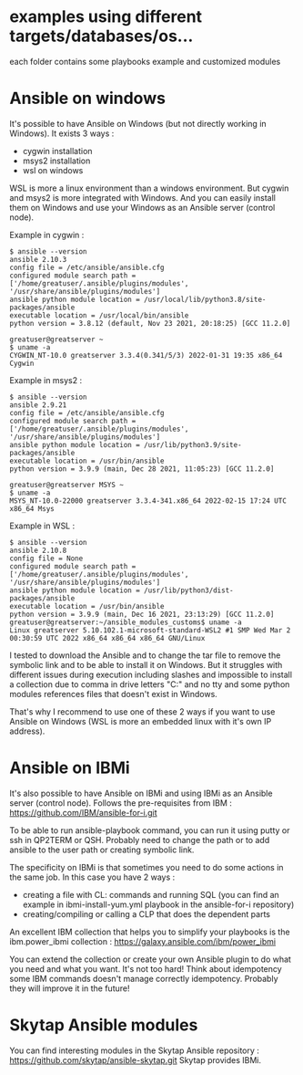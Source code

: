 # examples using different targets/databases/os...

each folder contains some playbooks example and customized modules

# Ansible on windows

It's possible to have Ansible on Windows (but not directly working in Windows). It exists 3 ways :

- cygwin installation
- msys2 installation
- wsl on windows

WSL is more a linux environment than a windows environment. But cygwin and msys2 is more integrated with Windows. And you can easily install them on Windows and use your Windows as an Ansible server (control node).

Example in cygwin :

    $ ansible --version
    ansible 2.10.3
    config file = /etc/ansible/ansible.cfg
    configured module search path = ['/home/greatuser/.ansible/plugins/modules', '/usr/share/ansible/plugins/modules']
    ansible python module location = /usr/local/lib/python3.8/site-packages/ansible
    executable location = /usr/local/bin/ansible
    python version = 3.8.12 (default, Nov 23 2021, 20:18:25) [GCC 11.2.0]

    greatuser@greatserver ~
    $ uname -a
    CYGWIN_NT-10.0 greatserver 3.3.4(0.341/5/3) 2022-01-31 19:35 x86_64 Cygwin

Example in msys2 :

    $ ansible --version
    ansible 2.9.21
    config file = /etc/ansible/ansible.cfg
    configured module search path = ['/home/greatuser/.ansible/plugins/modules', '/usr/share/ansible/plugins/modules']
    ansible python module location = /usr/lib/python3.9/site-packages/ansible
    executable location = /usr/bin/ansible
    python version = 3.9.9 (main, Dec 28 2021, 11:05:23) [GCC 11.2.0]

    greatuser@greatserver MSYS ~
    $ uname -a
    MSYS_NT-10.0-22000 greatserver 3.3.4-341.x86_64 2022-02-15 17:24 UTC x86_64 Msys

Example in WSL :

    $ ansible --version
    ansible 2.10.8
    config file = None
    configured module search path = ['/home/greatuser/.ansible/plugins/modules', '/usr/share/ansible/plugins/modules']
    ansible python module location = /usr/lib/python3/dist-packages/ansible
    executable location = /usr/bin/ansible
    python version = 3.9.9 (main, Dec 16 2021, 23:13:29) [GCC 11.2.0]
    greatuser@greatserver:~/ansible_modules_customs$ uname -a
    Linux greatserver 5.10.102.1-microsoft-standard-WSL2 #1 SMP Wed Mar 2 00:30:59 UTC 2022 x86_64 x86_64 x86_64 GNU/Linux

I tested to download the Ansible and to change the tar file to remove the symbolic link and to be able to install it on Windows. But it struggles with different issues during execution including slashes and impossible to install a collection due to comma in drive letters "C:\" and no tty and some python modules references files that doesn't exist in Windows.

That's why I recommend to use one of these 2 ways if you want to use Ansible on Windows (WSL is more an embedded linux with it's own IP address).

# Ansible on IBMi

It's also possible to have Ansible on IBMi and using IBMi as an Ansible server (control node). Follows the pre-requisites from IBM :
https://github.com/IBM/ansible-for-i.git

To be able to run ansible-playbook command, you can run it using putty or ssh in QP2TERM or QSH. Probably need to change the path or to add ansible to the user path or creating symbolic link.

The specificity on IBMi is that sometimes you need to do some actions in the same job. In this case you have 2 ways :

- creating a file with CL: commands and running SQL (you can find an example in ibmi-install-yum.yml playbook in the ansible-for-i repository)
- creating/compiling or calling a CLP that does the dependent parts

An excellent IBM collection that helps you to simplify your playbooks is the ibm.power_ibmi collection : https://galaxy.ansible.com/ibm/power_ibmi

You can extend the collection or create your own Ansible plugin to do what you need and what you want. It's not too hard! Think about idempotency some IBM commands doesn't manage correctly idempotency. Probably they will improve it in the future!

# Skytap Ansible modules

You can find interesting modules in the Skytap Ansible repository : https://github.com/skytap/ansible-skytap.git
Skytap provides IBMi.
